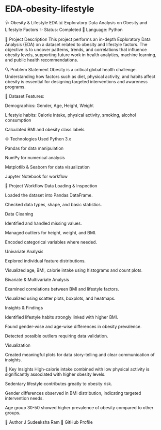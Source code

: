 # EDA-obesity-lifestyle
🩺 Obesity & Lifestyle EDA
📊 Exploratory Data Analysis on Obesity and Lifestyle Factors
✨ Status: Completed
📝 Language: Python

📝 Project Description
This project performs an in-depth Exploratory Data Analysis (EDA) on a dataset related to obesity and lifestyle factors. The objective is to uncover patterns, trends, and correlations that influence obesity levels, supporting future work in health analytics, machine learning, and public health recommendations.

🔍 Problem Statement
Obesity is a critical global health challenge. Understanding how factors such as diet, physical activity, and habits affect obesity is essential for designing targeted interventions and awareness programs.

📂 Dataset
Features:

Demographics: Gender, Age, Height, Weight

Lifestyle habits: Calorie intake, physical activity, smoking, alcohol consumption

Calculated BMI and obesity class labels

⚙️ Technologies Used
Python 3.x

Pandas for data manipulation

NumPy for numerical analysis

Matplotlib & Seaborn for data visualization

Jupyter Notebook for workflow

🚀 Project Workflow
Data Loading & Inspection

Loaded the dataset into Pandas DataFrame.

Checked data types, shape, and basic statistics.

Data Cleaning

Identified and handled missing values.

Managed outliers for height, weight, and BMI.

Encoded categorical variables where needed.

Univariate Analysis

Explored individual feature distributions.

Visualized age, BMI, calorie intake using histograms and count plots.

Bivariate & Multivariate Analysis

Examined correlations between BMI and lifestyle factors.

Visualized using scatter plots, boxplots, and heatmaps.

Insights & Findings

Identified lifestyle habits strongly linked with higher BMI.

Found gender-wise and age-wise differences in obesity prevalence.

Detected possible outliers requiring data validation.

Visualization

Created meaningful plots for data story-telling and clear communication of insights.

🔑 Key Insights
High-calorie intake combined with low physical activity is significantly associated with higher obesity levels.

Sedentary lifestyle contributes greatly to obesity risk.

Gender differences observed in BMI distribution, indicating targeted intervention needs.

Age group 30-50 showed higher prevalence of obesity compared to other groups.

👤 Author
J Sudeeksha Ram
🔗 GitHub Profile
